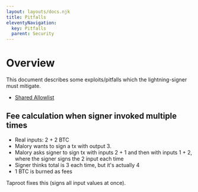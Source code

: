 ```yaml
---
layout: layouts/docs.njk
title: Pitfalls
eleventyNavigation:
  key: Pitfalls
  parent: Security
---
```



# Overview

This document describes some exploits/pitfalls which the lightning-signer must mitigate.

* [Shared Allowlist](./pitfall-shared-allowlist.md)

## Fee calculation when signer invoked multiple times

- Real inputs: 2 + 2 BTC
- Malory wants to sign a tx with output 3.
- Malory asks signer to sign tx with inputs 2 + 1 and then with inputs 1 + 2, where the signer signs the 2 input each time
- Signer thinks total is 3 each time, but it's actually 4
- 1 BTC is burned as fees

Taproot fixes this (signs all input values at once).
